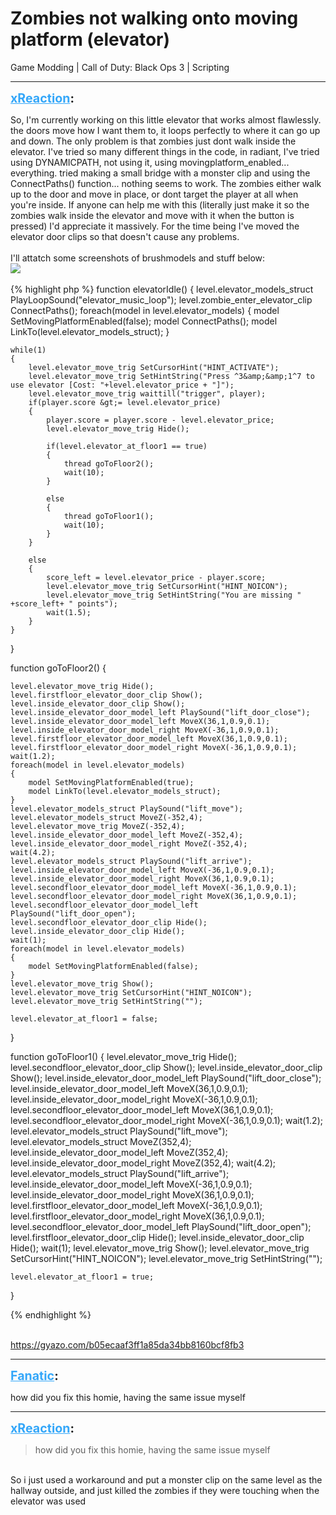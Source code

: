 # Zombies not walking onto moving platform (elevator)
Game Modding | Call of Duty: Black Ops 3 | Scripting

---
<strong style="font-size: 1.4em;"><span style="text-decoration: underline;text-decoration-color: #34a7f9;"><span style="color:#34a7f9;">xReaction</span></span>:</strong>

<p>So, I&#39;m currently working on this little elevator that works almost flawlessly. the doors move how I want them to, it loops perfectly to where it can go up and down. The only problem is that zombies just dont walk inside the elevator. I&#39;ve tried so many different things in the code, in radiant, I&#39;ve tried using DYNAMICPATH, not using it, using movingplatform_enabled... everything. tried making a small bridge with a monster clip and using the ConnectPaths() function... nothing seems to work. The zombies either walk up to the door and move in place, or dont target the player at all when you&#39;re inside. If anyone can help me with this (literally just make it so the zombies walk inside the elevator and move with it when the button is pressed) I&#39;d appreciate it massively. For the time being I&#39;ve moved the elevator door clips so that doesn&#39;t cause any problems.<br /><br />I&#39;ll attatch some screenshots of brushmodels and stuff below:<br />
<img style="max-width: 500px;" src="{{ '/wiki/threads/assets/a.1055.png' | relative_url }}">
<br /><br />
{% highlight php %}
function elevatorIdle()
{
    level.elevator_models_struct PlayLoopSound("elevator_music_loop");
    level.zombie_enter_elevator_clip ConnectPaths();
    foreach(model in level.elevator_models)
    {
        model SetMovingPlatformEnabled(false);
        model ConnectPaths();
        model LinkTo(level.elevator_models_struct);
    }
    
    while(1)
    {
        level.elevator_move_trig SetCursorHint("HINT_ACTIVATE");
        level.elevator_move_trig SetHintString("Press ^3&amp;&amp;1^7 to use elevator [Cost: "+level.elevator_price + "]");
        level.elevator_move_trig waittill("trigger", player);
        if(player.score &gt;= level.elevator_price)
        {
            player.score = player.score - level.elevator_price;
            level.elevator_move_trig Hide();

            if(level.elevator_at_floor1 == true)
            {
                thread goToFloor2();
                wait(10);
            }

            else
            {
                thread goToFloor1();
                wait(10);
            }
        }

        else
        {
            score_left = level.elevator_price - player.score;
            level.elevator_move_trig SetCursorHint("HINT_NOICON");
            level.elevator_move_trig SetHintString("You are missing " +score_left+ " points");
            wait(1.5);
        }
    }
    
}

function goToFloor2()
{

    level.elevator_move_trig Hide();
    level.firstfloor_elevator_door_clip Show();
    level.inside_elevator_door_clip Show();
    level.inside_elevator_door_model_left PlaySound("lift_door_close");
    level.inside_elevator_door_model_left MoveX(36,1,0.9,0.1);
    level.inside_elevator_door_model_right MoveX(-36,1,0.9,0.1);
    level.firstfloor_elevator_door_model_left MoveX(36,1,0.9,0.1);
    level.firstfloor_elevator_door_model_right MoveX(-36,1,0.9,0.1);
    wait(1.2);
    foreach(model in level.elevator_models)
    {
        model SetMovingPlatformEnabled(true);
        model LinkTo(level.elevator_models_struct);
    }
    level.elevator_models_struct PlaySound("lift_move");
    level.elevator_models_struct MoveZ(-352,4);
    level.elevator_move_trig MoveZ(-352,4);
    level.inside_elevator_door_model_left MoveZ(-352,4);
    level.inside_elevator_door_model_right MoveZ(-352,4);
    wait(4.2);
    level.elevator_models_struct PlaySound("lift_arrive");
    level.inside_elevator_door_model_left MoveX(-36,1,0.9,0.1);
    level.inside_elevator_door_model_right MoveX(36,1,0.9,0.1);
    level.secondfloor_elevator_door_model_left MoveX(-36,1,0.9,0.1);
    level.secondfloor_elevator_door_model_right MoveX(36,1,0.9,0.1);
    level.secondfloor_elevator_door_model_left PlaySound("lift_door_open");
    level.secondfloor_elevator_door_clip Hide();
    level.inside_elevator_door_clip Hide();
    wait(1);
    foreach(model in level.elevator_models)
    {
        model SetMovingPlatformEnabled(false);
    }
    level.elevator_move_trig Show();
    level.elevator_move_trig SetCursorHint("HINT_NOICON");
    level.elevator_move_trig SetHintString("");

    level.elevator_at_floor1 = false;
}

function goToFloor1()
{
    level.elevator_move_trig Hide();
    level.secondfloor_elevator_door_clip Show();
    level.inside_elevator_door_clip Show();
    level.inside_elevator_door_model_left PlaySound("lift_door_close");
    level.inside_elevator_door_model_left MoveX(36,1,0.9,0.1);
    level.inside_elevator_door_model_right MoveX(-36,1,0.9,0.1);
    level.secondfloor_elevator_door_model_left MoveX(36,1,0.9,0.1);
    level.secondfloor_elevator_door_model_right MoveX(-36,1,0.9,0.1);
    wait(1.2);
    level.elevator_models_struct PlaySound("lift_move");
    level.elevator_models_struct MoveZ(352,4);
    level.inside_elevator_door_model_left MoveZ(352,4);
    level.inside_elevator_door_model_right MoveZ(352,4);
    wait(4.2);
    level.elevator_models_struct PlaySound("lift_arrive");
    level.inside_elevator_door_model_left MoveX(-36,1,0.9,0.1);
    level.inside_elevator_door_model_right MoveX(36,1,0.9,0.1);
    level.firstfloor_elevator_door_model_left MoveX(-36,1,0.9,0.1);
    level.firstfloor_elevator_door_model_right MoveX(36,1,0.9,0.1);
    level.secondfloor_elevator_door_model_left PlaySound("lift_door_open");
    level.firstfloor_elevator_door_clip Hide();
    level.inside_elevator_door_clip Hide();
    wait(1);
    level.elevator_move_trig Show();
    level.elevator_move_trig SetCursorHint("HINT_NOICON");
    level.elevator_move_trig SetHintString("");


    level.elevator_at_floor1 = true;
}

{% endhighlight %}

<br />
<a href="https://gyazo.com/b05ecaaf3ff1a85da34bb8160bcf8fb3">https://gyazo.com/b05ecaaf3ff1a85da34bb8160bcf8fb3</a>
</p>

---
<strong style="font-size: 1.4em;"><span style="text-decoration: underline;text-decoration-color: #34a7f9;"><span style="color:#34a7f9;">Fanatic</span></span>:</strong>

<p>how did you fix this homie, having the same issue myself</p>

---
<strong style="font-size: 1.4em;"><span style="text-decoration: underline;text-decoration-color: #34a7f9;"><span style="color:#34a7f9;">xReaction</span></span>:</strong>

<p><blockquote>how did you fix this homie, having the same issue myself<br /></blockquote><br />So i just used a workaround and put a monster clip on the same level as the hallway outside, and just killed the zombies if they were touching when the elevator was used</p>
